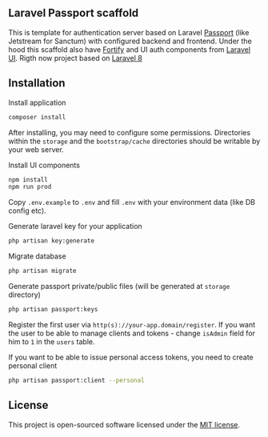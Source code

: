 ## Laravel Passport scaffold

This is template for authentication server based on Laravel <a href="https://laravel.com/docs/master/passport">Passport</a> (like Jetstream for Sanctum) with configured backend and frontend. Under the hood this scaffold also have <a href="https://github.com/laravel/fortify">Fortify</a> and UI auth components from <a href="https://github.com/laravel/ui">Laravel UI</a>. Rigth now project based on <a href="https://laravel.com/docs/8.x">Laravel 8</a>

## Installation

Install application

```bash
composer install
```

After installing, you may need to configure some permissions. Directories within the `storage` and the `bootstrap/cache` directories should be writable by your web server.

Install UI components

```bash
npm install
npm run prod
```

Copy `.env.example` to `.env` and fill `.env` with your environment data (like DB config etc).

Generate laravel key for your application

```bash
php artisan key:generate
```

Migrate database

```bash
php artisan migrate
```

Generate passport private/public files (will be generated at `storage` directory)

```bash
php artisan passport:keys
```

Register the first user via `http(s)://your-app.domain/register`. If you want the user to be able to manage clients and tokens - change `isAdmin` field for him to `1` in the `users` table.

If you want to be able to issue personal access tokens, you need to create personal client

```bash
php artisan passport:client --personal
```

## License

This project is open-sourced software licensed under the [MIT license](https://opensource.org/licenses/MIT).
